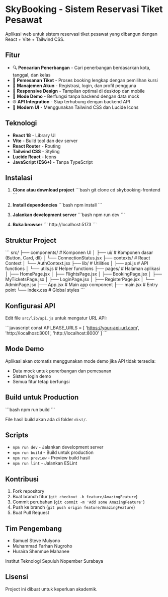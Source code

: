 # SkyBooking - Sistem Reservasi Tiket Pesawat

Aplikasi web untuk sistem reservasi tiket pesawat yang dibangun dengan React + Vite + Tailwind CSS.

## Fitur

- 🔍 **Pencarian Penerbangan** - Cari penerbangan berdasarkan kota, tanggal, dan kelas
- 🎫 **Pemesanan Tiket** - Proses booking lengkap dengan pemilihan kursi
- 👤 **Manajemen Akun** - Registrasi, login, dan profil pengguna
- 📱 **Responsive Design** - Tampilan optimal di desktop dan mobile
- 🔄 **Mode Demo** - Berfungsi tanpa backend dengan data mock
- 🌐 **API Integration** - Siap terhubung dengan backend API
- 🎨 **Modern UI** - Menggunakan Tailwind CSS dan Lucide Icons

## Teknologi

- **React 18** - Library UI
- **Vite** - Build tool dan dev server
- **React Router** - Routing
- **Tailwind CSS** - Styling
- **Lucide React** - Icons
- **JavaScript (ES6+)** - Tanpa TypeScript

## Instalasi

1. **Clone atau download project**
\`\`\`bash
git clone <repository-url>
cd skybooking-frontend
\`\`\`

2. **Install dependencies**
\`\`\`bash
npm install
\`\`\`

3. **Jalankan development server**
\`\`\`bash
npm run dev
\`\`\`

4. **Buka browser**
\`\`\`
http://localhost:5173
\`\`\`

## Struktur Project

\`\`\`
src/
├── components/          # Komponen UI
│   ├── ui/             # Komponen dasar (Button, Card, dll)
│   └── ConnectionStatus.jsx
├── contexts/           # React Context
│   └── AuthContext.jsx
├── lib/               # Utilities
│   ├── api.js         # API functions
│   └── utils.js       # Helper functions
├── pages/             # Halaman aplikasi
│   ├── HomePage.jsx
│   ├── FlightsPage.jsx
│   ├── BookingPage.jsx
│   ├── MyTicketsPage.jsx
│   ├── LoginPage.jsx
│   ├── RegisterPage.jsx
│   └── AdminPage.jsx
├── App.jsx            # Main app component
├── main.jsx           # Entry point
└── index.css          # Global styles
\`\`\`

## Konfigurasi API

Edit file `src/lib/api.js` untuk mengatur URL API:

\`\`\`javascript
const API_BASE_URLS = [
  'https://your-api-url.com',
  'http://localhost:3001',
  'http://localhost:8000'
]
\`\`\`

## Mode Demo

Aplikasi akan otomatis menggunakan mode demo jika API tidak tersedia:
- Data mock untuk penerbangan dan pemesanan
- Sistem login demo
- Semua fitur tetap berfungsi

## Build untuk Production

\`\`\`bash
npm run build
\`\`\`

File hasil build akan ada di folder `dist/`.

## Scripts

- `npm run dev` - Jalankan development server
- `npm run build` - Build untuk production
- `npm run preview` - Preview build hasil
- `npm run lint` - Jalankan ESLint

## Kontribusi

1. Fork repository
2. Buat branch fitur (`git checkout -b feature/AmazingFeature`)
3. Commit perubahan (`git commit -m 'Add some AmazingFeature'`)
4. Push ke branch (`git push origin feature/AmazingFeature`)
5. Buat Pull Request

## Tim Pengembang

- Samuel Steve Mulyono
- Muhammad Farhan Nugroho  
- Huraira Shenmue Mahanee

Institut Teknologi Sepuluh Nopember Surabaya

## Lisensi

Project ini dibuat untuk keperluan akademik.
